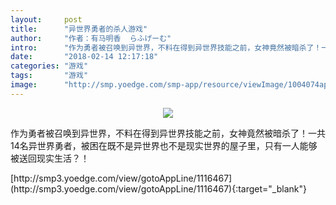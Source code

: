 ```yaml
---
layout:     post
title:      "异世界勇者的杀人游戏"
author:     "作者：有马明香  らふげーむ"
intro:      "作为勇者被召唤到异世界，不料在得到异世界技能之前，女神竟然被暗杀了！一共14名异世界勇者，被困在既不是异世界也不是现实世界的屋子里，只有一人能够被送回现实生活？！"
date:       "2018-02-14 12:17:18"
categories: "游戏"
tags:       "游戏"
image:      "http://smp.yoedge.com/smp-app/resource/viewImage/1004074appline.png"
---
```

<div style="text-align: center">
<p><img src="http://smp.yoedge.com/smp-app/resource/viewImage/1004074appline.png"/></p>
</div>
<p class="post-meta">
<span>作为勇者被召唤到异世界，不料在得到异世界技能之前，女神竟然被暗杀了！一共14名异世界勇者，被困在既不是异世界也不是现实世界的屋子里，只有一人能够被送回现实生活？！</span>
</p>
[http://smp3.yoedge.com/view/gotoAppLine/1116467](http://smp3.yoedge.com/view/gotoAppLine/1116467){:target="_blank"}


